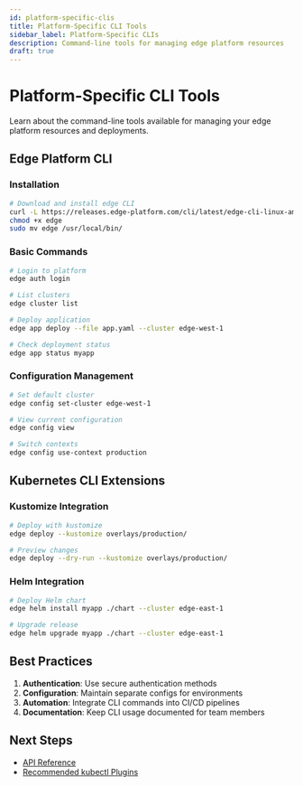 ```yaml
---
id: platform-specific-clis
title: Platform-Specific CLI Tools
sidebar_label: Platform-Specific CLIs
description: Command-line tools for managing edge platform resources
draft: true
---
```


# Platform-Specific CLI Tools

Learn about the command-line tools available for managing your edge platform resources and deployments.

## Edge Platform CLI

### Installation
```bash
# Download and install edge CLI
curl -L https://releases.edge-platform.com/cli/latest/edge-cli-linux-amd64 -o edge
chmod +x edge
sudo mv edge /usr/local/bin/
```

### Basic Commands
```bash
# Login to platform
edge auth login

# List clusters
edge cluster list

# Deploy application
edge app deploy --file app.yaml --cluster edge-west-1

# Check deployment status
edge app status myapp
```

### Configuration Management
```bash
# Set default cluster
edge config set-cluster edge-west-1

# View current configuration
edge config view

# Switch contexts
edge config use-context production
```

## Kubernetes CLI Extensions

### Kustomize Integration
```bash
# Deploy with kustomize
edge deploy --kustomize overlays/production/

# Preview changes
edge deploy --dry-run --kustomize overlays/production/
```

### Helm Integration
```bash
# Deploy Helm chart
edge helm install myapp ./chart --cluster edge-east-1

# Upgrade release
edge helm upgrade myapp ./chart --cluster edge-east-1
```

## Best Practices

1. **Authentication**: Use secure authentication methods
2. **Configuration**: Maintain separate configs for environments
3. **Automation**: Integrate CLI commands into CI/CD pipelines
4. **Documentation**: Keep CLI usage documented for team members

## Next Steps

- [API Reference](./api-reference.md)
- [Recommended kubectl Plugins](./recommended-kubectl-plugins.md) 